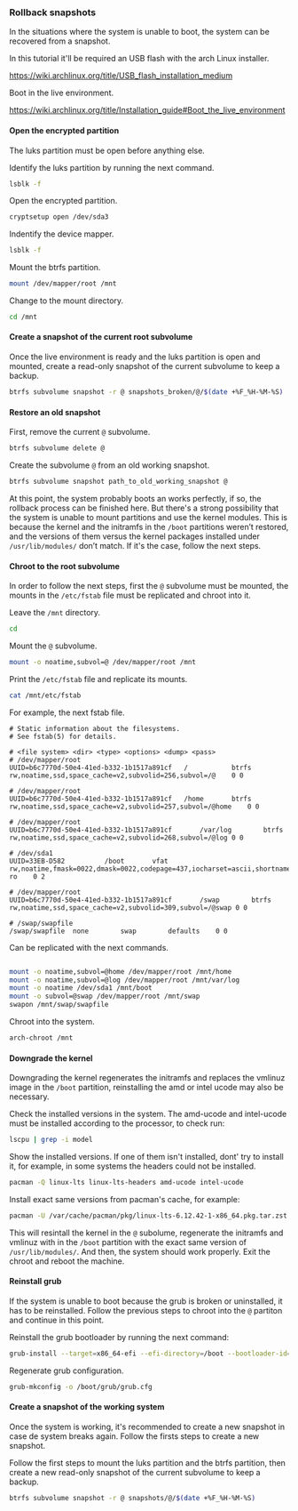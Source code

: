 ### Rollback snapshots

In the situations where the system is unable to boot, the system can be recovered from a snapshot.

In this tutorial it'll be required an USB flash with the arch Linux installer.

https://wiki.archlinux.org/title/USB_flash_installation_medium

Boot in the live environment.

https://wiki.archlinux.org/title/Installation_guide#Boot_the_live_environment

#### Open the encrypted partition

The luks partition must be open before anything else.

Identify the luks partition by running the next command.

```sh
lsblk -f
```

Open the encrypted partition.

```sh
cryptsetup open /dev/sda3
```

Indentify the device mapper.

```sh
lsblk -f
```

Mount the btrfs partition.

```sh
mount /dev/mapper/root /mnt
```

Change to the mount directory.

```sh
cd /mnt
```

#### Create a snapshot of the current root subvolume

Once the live environment is ready and the luks partition is open and mounted, create a read-only snapshot of the current subvolume to keep a backup.

```sh
btrfs subvolume snapshot -r @ snapshots_broken/@/$(date +%F_%H-%M-%S)
```

#### Restore an old snapshot

First, remove the current ```@``` subvolume.

```sh
btrfs subvolume delete @
```

Create the subvolume ```@``` from an old working snapshot.

```sh
btrfs subvolume snapshot path_to_old_working_snapshot @
```

At this point, the system probably boots an works perfectly, if so, the rollback process can be finished here. But there's a strong possibility that the system is unable to mount partitions and use the kernel modules. This is because the kernel and the initramfs in the ```/boot``` partitions weren’t restored, and the versions of them versus the kernel packages installed under ```/usr/lib/modules/``` don’t match. If it's the case, follow the next steps.

#### Chroot to the root subvolume

In order to follow the next steps, first the ```@``` subvolume must be mounted, the mounts in the ```/etc/fstab``` file must be replicated and chroot into it.

Leave the ```/mnt``` directory.

```sh
cd
```

Mount the ```@``` subvolume.

```sh
mount -o noatime,subvol=@ /dev/mapper/root /mnt
```

Print the ```/etc/fstab``` file and replicate its mounts.

```sh
cat /mnt/etc/fstab
```

For example, the next fstab file.

```
# Static information about the filesystems.
# See fstab(5) for details.

# <file system> <dir> <type> <options> <dump> <pass>
# /dev/mapper/root
UUID=b6c7770d-50e4-41ed-b332-1b1517a891cf	/         	btrfs     	rw,noatime,ssd,space_cache=v2,subvolid=256,subvol=/@	0 0

# /dev/mapper/root
UUID=b6c7770d-50e4-41ed-b332-1b1517a891cf	/home     	btrfs     	rw,noatime,ssd,space_cache=v2,subvolid=257,subvol=/@home	0 0

# /dev/mapper/root
UUID=b6c7770d-50e4-41ed-b332-1b1517a891cf       /var/log        btrfs           rw,noatime,ssd,space_cache=v2,subvolid=268,subvol=/@log 0 0

# /dev/sda1
UUID=33EB-D582      	/boot     	vfat      	rw,noatime,fmask=0022,dmask=0022,codepage=437,iocharset=ascii,shortname=mixed,utf8,errors=remount-ro	0 2

# /dev/mapper/root
UUID=b6c7770d-50e4-41ed-b332-1b1517a891cf       /swap        btrfs           rw,noatime,ssd,space_cache=v2,subvolid=309,subvol=/@swap 0 0

# /swap/swapfile
/swap/swapfile	none      	swap      	defaults  	0 0
```

Can be replicated with the next commands.

```sh

mount -o noatime,subvol=@home /dev/mapper/root /mnt/home
mount -o noatime,subvol=@log /dev/mapper/root /mnt/var/log
mount -o noatime /dev/sda1 /mnt/boot
mount -o subvol=@swap /dev/mapper/root /mnt/swap
swapon /mnt/swap/swapfile
```

Chroot into the system.

```sh
arch-chroot /mnt
```

#### Downgrade the kernel

Downgrading the kernel regenerates the initramfs and replaces the vmlinuz image in the ```/boot``` partition, reinstalling the amd or intel ucode may also be necessary.

Check the installed versions in the system. The amd-ucode and intel-ucode must be installed according to the processor, to check run:

```sh
lscpu | grep -i model
```

Show the installed versions. If one of them isn't installed, dont' try to install it, for example, in some systems the headers could not be installed.

```sh
pacman -Q linux-lts linux-lts-headers amd-ucode intel-ucode
```

Install exact same versions from pacman's cache, for example:

```sh
pacman -U /var/cache/pacman/pkg/linux-lts-6.12.42-1-x86_64.pkg.tar.zst /var/cache/pacman/pkg/linux-lts-headers-6.12.42-1-x86_64.pkg.tar.zst /var/cache/pacman/pkg/amd-ucode-20250808-1-any.pkg.tar.zst
```

This will resintall the kernel in the ```@``` subolume, regenerate the initramfs and vmlinuz with in the ```/boot``` partition with the exact same version of ```/usr/lib/modules/```. And then, the system should work properly. Exit the chroot and reboot the machine.

#### Reinstall grub

If the system is unable to boot because the grub is broken or uninstalled, it has to be reinstalled. Follow the previous steps to chroot into the ```@``` partiton and continue in this point.


Reinstall the grub bootloader by running the next command:

```sh
grub-install --target=x86_64-efi --efi-directory=/boot --bootloader-id=GRUB
```

Regenerate grub configuration.

```sh
grub-mkconfig -o /boot/grub/grub.cfg
```

#### Create a snapshot of the working system

Once the system is working, it's recommended to create a new snapshot in case de system breaks again. Follow the firsts steps to create a new snapshot.

Follow the first steps to mount the luks partition and the btrfs partition, then create a new read-only snapshot of the current subvolume to keep a backup.

```sh
btrfs subvolume snapshot -r @ snapshots/@/$(date +%F_%H-%M-%S)
```
